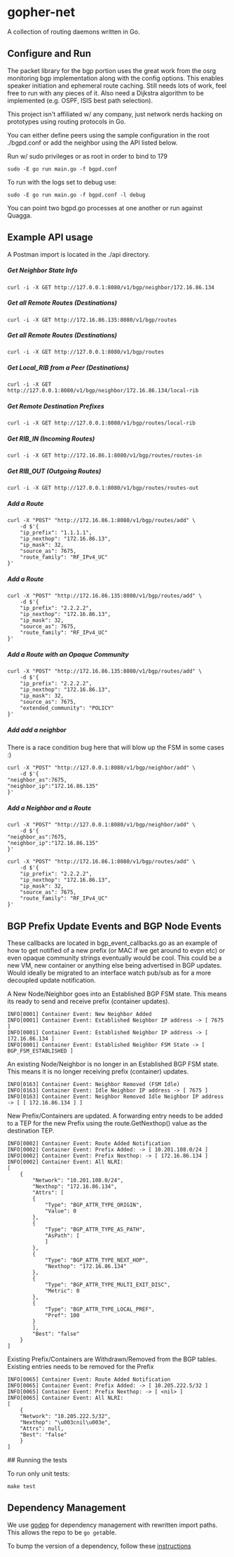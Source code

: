 
gopher-net
==========

A collection of routing daemons written in Go.

## Configure and Run

The packet library for the bgp portion uses the great work from the osrg monitoring bgp implementation along with the config options. This enables speaker initiation and ephemeral route caching. Still needs lots of work, feel free to run with any pieces of it. Also need a Dijkstra algorithm to be implemented (e.g. OSPF, ISIS best path selection).

This project isn't affiliated w/ any company, just network nerds hacking on prototypes using routing protocols in Go.

You can either define peers using the sample configuration in the root ./bgpd.conf or add the neighbor using the API listed below.

Run w/ sudo privileges or as root in order to bind to 179

	sudo -E go run main.go -f bgpd.conf

To run with the logs set to debug use:

    sudo -E go run main.go -f bgpd.conf -l debug

You can point two bgpd.go processes at one another or run against Quagga.

## Example API usage

A Postman import is located in the ./api directory.

##### Get Neighbor State Info

    curl -i -X GET http://127.0.0.1:8080/v1/bgp/neighbor/172.16.86.134

##### Get all Remote Routes (Destinations)

    curl -i -X GET http://172.16.86.135:8080/v1/bgp/routes

##### Get all Remote Routes (Destinations)

    curl -i -X GET http://127.0.0.1:8080/v1/bgp/routes

##### Get Local_RIB from a Peer (Destinations)

    curl -i -X GET http://127.0.0.1:8080/v1/bgp/neighbor/172.16.86.134/local-rib

##### Get Remote Destination Prefixes

    curl -i -X GET http://127.0.0.1:8080/v1/bgp/routes/local-rib

##### Get RIB_IN  (Incoming Routes)

    curl -i -X GET http://172.16.86.1:8080/v1/bgp/routes/routes-in

##### Get RIB_OUT (Outgoing Routes)

    curl -i -X GET http://127.0.0.1:8080/v1/bgp/routes/routes-out

##### Add a Route

    curl -X "POST" "http://172.16.86.1:8080/v1/bgp/routes/add" \
	    -d $'{
	    "ip_prefix": "1.1.1.1",
	    "ip_nexthop": "172.16.86.13",
	    "ip_mask": 32,
	    "source_as": 7675,
	    "route_family": "RF_IPv4_UC"
    }'

##### Add a Route

    curl -X "POST" "http://172.16.86.135:8080/v1/bgp/routes/add" \
	    -d $'{
	    "ip_prefix": "2.2.2.2",
	    "ip_nexthop": "172.16.86.13",
	    "ip_mask": 32,
	    "source_as": 7675,
	    "route_family": "RF_IPv4_UC"
    }'


##### Add a Route with an Opaque Community


    curl -X "POST" "http://172.16.86.135:8080/v1/bgp/routes/add" \
	    -d $'{
	    "ip_prefix": "2.2.2.2",
	    "ip_nexthop": "172.16.86.13",
	    "ip_mask": 32,
	    "source_as": 7675,
	    "extended_community": "POLICY"
    }'

##### Add add a neighbor

There is a race condition bug here that will blow up the FSM in some cases :)

    curl -X "POST" "http://127.0.0.1:8080/v1/bgp/neighbor/add" \
	    -d $'{
    "neighbor_as":7675,
    "neighbor_ip":"172.16.86.135"
    }'

##### Add a Neighbor and a Route 


    curl -X "POST" "http://127.0.0.1:8080/v1/bgp/neighbor/add" \
	    -d $'{
    "neighbor_as":7675,
    "neighbor_ip":"172.16.86.135"
    }'
    
    curl -X "POST" "http://172.16.86.1:8080/v1/bgp/routes/add" \
	    -d $'{
	    "ip_prefix": "2.2.2.2",
	    "ip_nexthop": "172.16.86.13",
	    "ip_mask": 32,
	    "source_as": 7675,
	    "route_family": "RF_IPv4_UC"
    }'


## BGP Prefix Update Events and BGP Node Events

These callbacks are located in bgp_event_callbacks.go as an example of how to get notified of a new prefix (or MAC if we get around to evpn etc) or even opaque community strings eventually would be cool. This could be a new VM, new container or anything else being advertised in BGP updates. Would ideally be migrated to an interface watch pub/sub as for a more decoupled update notification.

A New Node/Neighbor goes into an Established BGP FSM state. This means its ready to send and receive prefix (container updates).

    INFO[0001] Container Event: New Neighbor Added
    INFO[0001] Container Event: Established Neighbor IP address -> [ 7675 ]
    INFO[0001] Container Event: Established Neighbor IP address -> [ 172.16.86.134 ]
    INFO[0001] Container Event: Established Neighbor FSM State -> [ BGP_FSM_ESTABLISHED ]

An existing Node/Neighbor is no longer in an Established BGP FSM state. This means it is no longer receiving prefix (container) updates.

    INFO[0163] Container Event: Neighbor Removed (FSM Idle)
    INFO[0163] Container Event: Idle Neighbor IP address -> [ 7675 ]
    INFO[0163] Container Event: Neighbor Removed Idle Neighbor IP address -> [ [ 172.16.86.134 ] ]


New Prefix/Containers are updated. A forwarding entry needs to be added to a TEP for the new Prefix using the route.GetNexthop() value as the destination TEP.

    INFO[0002] Container Event: Route Added Notification
    INFO[0002] Container Event: Prefix Added: -> [ 10.201.108.0/24 ]
    INFO[0002] Container Event: Prefix Nexthop: -> [ 172.16.86.134 ]
    INFO[0002] Container Event: All NLRI:
    [
        {
            "Network": "10.201.108.0/24",
            "Nexthop": "172.16.86.134",
            "Attrs": [
            {
                "Type": "BGP_ATTR_TYPE_ORIGIN",
                "Value": 0
            },
            {
                "Type": "BGP_ATTR_TYPE_AS_PATH",
                "AsPath": [
                ]
            },
            {
                "Type": "BGP_ATTR_TYPE_NEXT_HOP",
                "Nexthop": "172.16.86.134"
            },
            {
                "Type": "BGP_ATTR_TYPE_MULTI_EXIT_DISC",
                "Metric": 0
            },
            {
                "Type": "BGP_ATTR_TYPE_LOCAL_PREF",
                "Pref": 100
            }
            ],
            "Best": "false"
        }
    ]

Existing Prefix/Containers are Withdrawn/Removed from the BGP tables. Existing entries needs to be removed for the Prefix

    INFO[0065] Container Event: Route Added Notification
    INFO[0065] Container Event: Prefix Added: -> [ 10.205.222.5/32 ]
    INFO[0065] Container Event: Prefix Nexthop: -> [ <nil> ]
    INFO[0065] Container Event: All NLRI:
    [
    	{
        "Network": "10.205.222.5/32",
        "Nexthop": "\u003cnil\u003e",
        "Attrs": null,
        "Best": "false"
    	}
    ]

## Running the tests

To run only unit tests:

    make test

## Dependency Management

We use [godep](https://github.com/tools/godep) for dependency management with rewritten import paths.
This allows the repo to be `go get`able.

To bump the version of a dependency, follow these [instructions](https://github.com/tools/godep#update-a-dependency)
